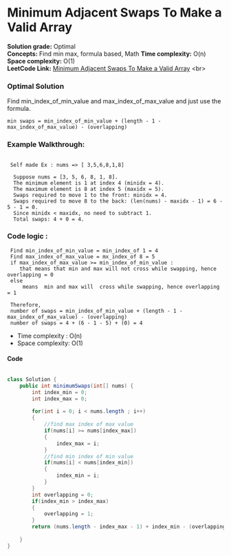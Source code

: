 # Minimum Adjacent Swaps To Make a Valid Array

**Solution grade:** Optimal  
**Concepts:** Find min max, formula based, Math
**Time complexity:** O(n)  <br>
**Space complexity:** O(1)  <br>
**LeetCode Link:** [Minimum Adjacent Swaps To Make a Valid Array]([https://leetcode.com/problems/find-k-closest-elements](https://leetcode.com/problems/minimum-adjacent-swaps-to-make-a-valid-array/)) <br>



### Optimal Solution

 Find min_index_of_min_value and max_index_of_max_value and just use the formula.
 ```
 min swaps = min_index_of_min_value + (length - 1 - max_index_of_max_value) - (overlapping)
 ```
### Example Walkthrough:
```

 Self made Ex : nums => [ 3,5,6,8,1,8]

  Suppose nums = [3, 5, 6, 8, 1, 8].
  The minimum element is 1 at index 4 (minidx = 4).
  The maximum element is 8 at index 5 (maxidx = 5).
  Swaps required to move 1 to the front: minidx = 4.
  Swaps required to move 8 to the back: (len(nums) - maxidx - 1) = 6 - 5 - 1 = 0.
  Since minidx < maxidx, no need to subtract 1.
  Total swaps: 4 + 0 = 4.
```
### Code logic :
```
 Find min_index_of_min_value = min_index_of 1 = 4
 Find max_index_of_max_value = mx_index_of 8 = 5
 if max_index_of_max_value >= min_index_of_min_value : 
    that means that min and max will not cross while swapping, hence overlapping = 0
 else
     means  min and max will  cross while swapping, hence overlapping = 1
 
 Therefore, 
 number of swaps = min_index_of_min_value + (length - 1 - max_index_of_max_value) - (overlapping)
 number of swaps = 4 + (6 - 1 - 5) + (0) = 4

```




- Time complexity : O(n) 
- Space complexity: O(1)


####  Code

```java

class Solution {
    public int minimumSwaps(int[] nums) {
        int index_min = 0;
        int index_max = 0;
        
        for(int i = 0; i < nums.length ; i++)
        {
            //find max index of max value
            if(nums[i] >= nums[index_max])
            {
                index_max = i;
            }
            //find min index of min value
            if(nums[i] < nums[index_min])
            {
                index_min = i;
            }
        }
        int overlapping = 0;
        if(index_min > index_max) 
        {
            overlapping = 1;
        }
        return (nums.length - index_max - 1) + index_min - (overlapping);
        
    }
}


```
